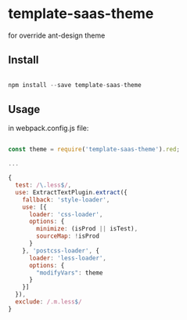 # template-saas-theme

for override ant-design theme

Install
-----

```javascript

npm install --save template-saas-theme

```


Usage
-----

in webpack.config.js file:

```javascript

const theme = require('template-saas-theme').red;

...

{
  test: /\.less$/,
  use: ExtractTextPlugin.extract({
    fallback: 'style-loader',
    use: [{
      loader: 'css-loader',
      options: {
        minimize: (isProd || isTest),
        sourceMap: !isProd
      }
    }, 'postcss-loader', {
      loader: 'less-loader',
      options: {
        "modifyVars": theme
      }
    }]
  }),
  exclude: /.m.less$/
}

```
